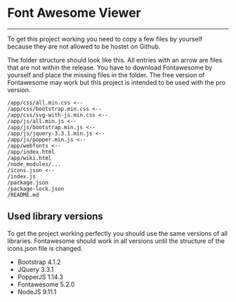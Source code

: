 # Font Awesome Viewer
---
To get this project working you need to copy a few files by yourself because they are not allowed to be hostet on Github.

The folder structure should look like this. All entries with an arrow are files that are not within the release. You have to download Fontawesome by yourself and place the missing files in the folder. The free version of Fontawesome may work but this project is intended to be used with the pro version.

	/app/css/all.min.css <--
	/app/css/bootstrap.min.css <--
	/app/css/svg-with-js.min.css <--
	/app/js/all.min.js <--
	/app/js/bootstrap.min.js <--
	/app/js/jquery-3.3.1.min.js <--
	/app/js/popper.min.js <--
	/app/webfonts <--
	/app/index.html
	/app/wiki.html
	/node_modules/...
	/icons.json <--
	/index.js
	/package.json
	/package-lock.json
	/README.md

## Used library versions
To get the project working perfectly you should use the same versions of all libraries. Fontawesome should work in all versions until the structure of the icons.json file is changed.

- Bootstrap 4.1.2
- JQuery 3.3.1
- PopperJS 1.14.3
- Fontawesome 5.2.0
- NodeJS 9.11.1